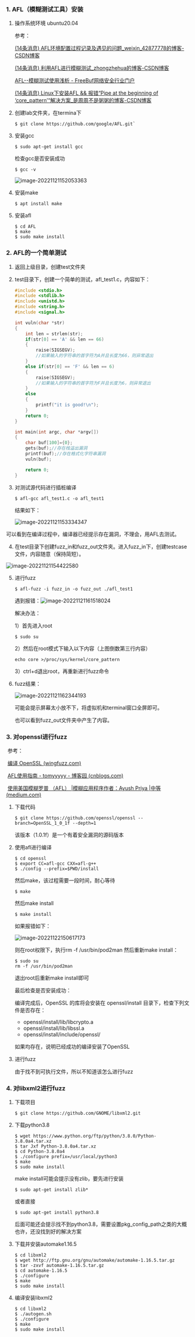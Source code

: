### 1. AFL（模糊测试工具）安装

1. 操作系统环境 ubuntu20.04

   参考：

   [(14条消息) AFL环境配置过程记录及遇见的问题_weixin_42877778的博客-CSDN博客](https://blog.csdn.net/weixin_42877778/article/details/125282251)

   [(14条消息) 利用AFL进行模糊测试_zhongzhehua的博客-CSDN博客](https://blog.csdn.net/zhongzhehua/article/details/117717656)

   [AFL--模糊测试使用浅析 - FreeBuf网络安全行业门户](https://www.freebuf.com/articles/web/334126.html)

   [(14条消息) Linux下安装AFL && 报错“Pipe at the beginning of ‘core_pattern’“解决方案_是周周不是粥粥的博客-CSDN博客](https://blog.csdn.net/weixin_45225566/article/details/115877331)

2. 创建lab文件夹，在termina下 

   ```
   $ git clone https://github.com/google/AFL.git`
   ```

3. 安装gcc

   ```
   $ sudo apt-get install gcc
   ```

   检查gcc是否安装成功

   ```
   $ gcc -v
   ```

   ![image-20221121152053363](\\pictures\image-20221121152053363.png)

4. 安装make

   ```
   $ apt install make
   ```

5. 安装afl

   ```
   $ cd AFL
   $ make
   $ sudo make install
   ```

### 2. AFL的一个简单测试

1. 返回上级目录，创建test文件夹

2. test目录下，创建一个简单的测试，afl_test1.c，内容如下：

   ```c++
   #include <stdio.h> 
   #include <stdlib.h> 
   #include <unistd.h> 
   #include <string.h> 
   #include <signal.h> 
   
   int vuln(char *str)
   {
       int len = strlen(str);
       if(str[0] == 'A' && len == 66)
       {
           raise(SIGSEGV);
           //如果输入的字符串的首字符为A并且长度为66，则异常退出
       }
       else if(str[0] == 'F' && len == 6)
       {
           raise(SIGSEGV);
           //如果输入的字符串的首字符为F并且长度为6，则异常退出
       }
       else
       {
           printf("it is good!\n");
       }
       return 0;
   }
   
   int main(int argc, char *argv[])
   {
       char buf[100]={0};
       gets(buf);//存在栈溢出漏洞
       printf(buf);//存在格式化字符串漏洞
       vuln(buf);
   
       return 0;
   }
   ```

3. 对测试源代码进行插桩编译

   ```
   $ afl-gcc afl_test1.c -o afl_test1
   ```

   结果如下：
   
   ![image-20221121153334347](\\pictures\image-20221121153334347.png)

​		可以看到在编译过程中，编译器已经提示存在漏洞，不理会，用AFL去测试。

4. 在test目录下创建fuzz_in和fuzz_out文件夹。进入fuzz_in下，创建testcase文件，内容随意（保持简短）。

![image-20221121154422580](\\pictures\image-20221121154422580.png)

5. 进行fuzz

   ```
   $ afl-fuzz -i fuzz_in -o fuzz_out ./afl_test1
   ```

   遇到报错：![image-20221121161518024](\\pictures\image-20221121161518024.png)

   解决办法：

   1）首先进入root

   ```
   $ sudo su
   ```

   2）然后在root模式下输入以下内容（上图倒数第三行内容）

   ```
   echo core >/proc/sys/kernel/core_pattern
   ```

   3）ctrl+d退出root，再重新进行fuzz命令

6. fuzz结果：

   ![image-20221121162344193](\\pictures\image-20221121162344193.png)

   可能会提示屏幕太小放不下，将虚拟机和terminal窗口全屏即可。

   也可以看到fuzz_out文件夹中产生了内容。

### 3. 对openssl进行fuzz

​	参考：

​	[编译 OpenSSL (wingfuzz.com)](https://doc.wingfuzz.com/real_world_test_1.html)

​	[AFL使用指南 - tomyyyyy - 博客园 (cnblogs.com)](https://www.cnblogs.com/tomyyyyy/articles/13610206.html)

​	[使用美国模糊罗普 （AFL） |模糊应用程序作者：Ayush Priya |中等 (medium.com)](https://medium.com/@ayushpriya10/fuzzing-applications-with-american-fuzzy-lop-afl-54facc65d102)

1. 下载代码

   ```
   $ git clone https://github.com/openssl/openssl --branch=OpenSSL_1_0_1f --depth=1
   ```

   该版本（1.0.1f）是一个有着安全漏洞的源码版本

2. 使用afl进行编译

   ```
   $ cd openssl
   $ export CC=afl-gcc CXX=afl-g++
   $ ./config --prefix=$PWD/install
   ```

   然后make，该过程需要一段时间，耐心等待

   ```
   $ make
   ```

   然后make install

   ```
   $ make install
   ```

   如果报错如下：

   ![image-20221122150617173](\\pictures\image-20221122150617173.png)

   则在root权限下，执行rm -f /usr/bin/pod2man  然后重新make install：

   ```
   $ sudo su
   rm -f /usr/bin/pod2man
   ```

   退出root后重新make install即可

   最后检查是否安装成功：

   编译完成后，OpenSSL 的库将会安装在 openssl/install 目录下，检查下列文件是否存在：

   - openssl/install/lib/libcrypto.a
   - openssl/install/lib/libssl.a
   - openssl/install/include/openssl/

   如果均存在，说明已经成功的编译安装了OpenSSL

3. 进行fuzz

   由于找不到可执行文件，所以不知道该怎么进行fuzz

   

### 4. 对libxml2进行fuzz

1. 下载项目

   ```
   $ git clone https://github.com/GNOME/libxml2.git
   ```

2. 下载python3.8

   ```
   $ wget https://www.python.org/ftp/python/3.8.0/Python-3.8.0a4.tar.xz
   $ tar Jxf Python-3.8.0a4.tar.xz
   $ cd Python-3.8.0a4
   $ ./configure prefix=/usr/local/python3
   $ make
   $ sudo make install
   ```

   make install可能会提示没有zlib，要先进行安装

   ```
   $ sudo apt-get install zlib*
   ```

   

   或者直接

   ```
   $ sudo apt-get install python3.8
   ```

   后面可能还会提示找不到python3.8，需要设置pkg_config_path之类的大概也许，还没找到好的解决方案

3. 下载并安装automake1.16.5

   ```
   $ cd libxml2
   $ wget http://ftp.gnu.org/gnu/automake/automake-1.16.5.tar.gz
   $ tar -zxvf automake-1.16.5.tar.gz
   $ cd automake-1.16.5
   $ ./configure
   $ make
   $ sudo make install
   ```

4. 编译安装libxml2

   ```
   $ cd libxml2
   $ ./autogen.sh
   $ ./configure
   $ make
   $ sudo make install
   ```

   

   

   